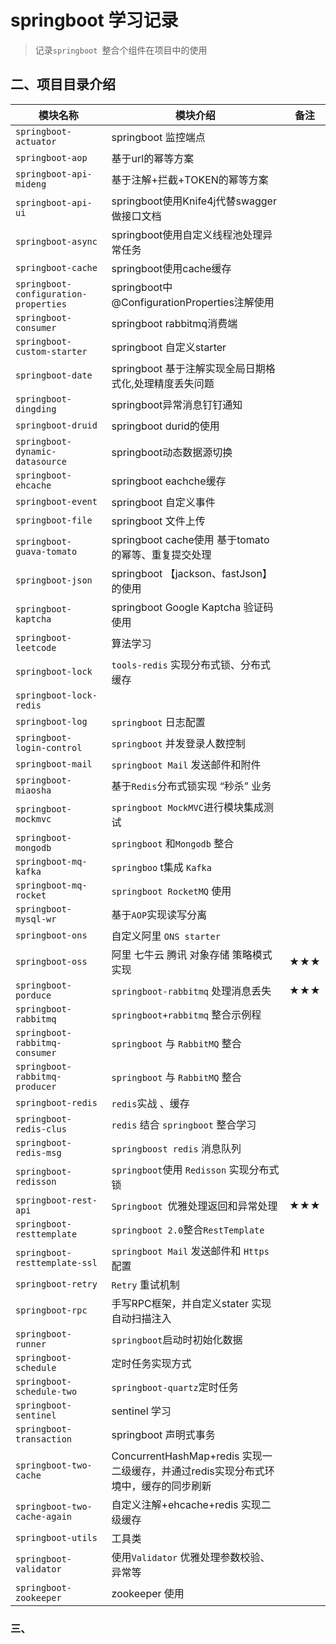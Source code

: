 # springboot 学习记录
> 记录`springboot `整合个组件在项目中的使用 



## 二、项目目录介绍

| 模块名称 | 模块介绍 | 备注 |
| -------- | -------- | ---- |
| `springboot-actuator`      | springboot 监控端点      |   |
| `springboot-aop`           | 基于url的幂等方案      |   |
| `springboot-api-mideng`    | 基于注解+拦截+TOKEN的幂等方案      |   |
| `springboot-api-ui`        | springboot使用Knife4j代替swagger做接口文档      |   |
| `springboot-async`         | springboot使用自定义线程池处理异常任务      |   |
| `springboot-cache`         | springboot使用cache缓存      |   |
| `springboot-configuration-properties` | springboot中@ConfigurationProperties注解使用      |   |
| `springboot-consumer`      | springboot rabbitmq消费端      |   |
| `springboot-custom-starter` | springboot 自定义starter      |   |
| `springboot-date`           | springboot 基于注解实现全局日期格式化,处理精度丢失问题      |   |
| `springboot-dingding`       | springboot异常消息钉钉通知      |   |
| `springboot-druid`          | springboot durid的使用      |   |
| `springboot-dynamic-datasource` | springboot动态数据源切换      |   |
| `springboot-ehcache`        | springboot eachche缓存      |   |
| `springboot-event`          | springboot 自定义事件      |   |
| `springboot-file`           | springboot 文件上传      |   |
| `springboot-guava-tomato`   | springboot cache使用 基于tomato的幂等、重复提交处理      |   |
| `springboot-json`           | springboot 【jackson、fastJson】的使用      |   |
| `springboot-kaptcha`        | springboot Google Kaptcha 验证码使用      |   |
| `springboot-leetcode`       | 算法学习      |   |
| `springboot-lock`      | `tools-redis` 实现分布式锁、分布式缓存 |   |
| `springboot-lock-redis`      |  |   |
| `springboot-log`      | `springboot` 日志配置 |   |
| `springboot-login-control`      | `springboot` 并发登录人数控制 |   |
| `springboot-mail`      | `springboot Mail` 发送邮件和附件 |   |
| `springboot-miaosha`      | 基于`Redis`分布式锁实现 “秒杀” 业务 |   |
| `springboot-mockmvc`      | `springboot MockMVC`进行模块集成测试 |   |
| `springboot-mongodb`      | `springboot` 和`Mongodb` 整合 |   |
| `springboot-mq-kafka`      | `springboo` t集成 `Kafka` |   |
| `springboot-mq-rocket`      | `springboot RocketMQ` 使用 |   |
| `springboot-mysql-wr`      | 基于`AOP`实现读写分离 |   |
| `springboot-ons`      | 自定义阿里 `ONS starter` |   |
| `springboot-oss`      | 阿里 七牛云 腾讯 对象存储 策略模式实现 | ★★★ |
| `springboot-porduce`      | `springboot-rabbitmq`  处理消息丢失 | ★★★ |
| `springboot-rabbitmq`      | `springboot+rabbitmq` 整合示例程 |   |
| `springboot-rabbitmq-consumer`      | `springboot` 与 `RabbitMQ` 整合 |   |
| `springboot-rabbitmq-producer`      | `springboot` 与 `RabbitMQ` 整合 |   |
| `springboot-redis`                    | `redis`实战 、缓存                                           |   |
| `springboot-redis-clus`      | `redis` 结合 `springboot` 整合学习 |   |
| `springboot-redis-msg`      | `springboost redis`  消息队列 |   |
| `springboot-redisson`      | `springboot`使用 `Redisson` 实现分布式锁 |   |
| `springboot-rest-api`      | `Springboot `优雅处理返回和异常处理 | ★★★ |
| `springboot-resttemplate`      | `springboot 2.0`整合`RestTemplate` |   |
| `springboot-resttemplate-ssl`      | `springboot Mail` 发送邮件和 `Https` 配置 |   |
| `springboot-retry`      | `Retry` 重试机制 |   |
| `springboot-rpc`      | 手写RPC框架，并自定义stater 实现自动扫描注入 |   |
| `springboot-runner`      | `springboot`启动时初始化数据 |   |
| `springboot-schedule`      | 定时任务实现方式 |   |
| `springboot-schedule-two`      | `springboot-quartz`定时任务 |   |
| `springboot-sentinel`      | sentinel 学习 |   |
| `springboot-transaction`      | springboot 声明式事务 |   |
| `springboot-two-cache`      | ConcurrentHashMap+redis 实现一二级缓存，并通过redis实现分布式环境中，缓存的同步刷新 |   |
| `springboot-two-cache-again`      | 自定义注解+ehcache+redis 实现二级缓存 |   |
| `springboot-utils`      | 工具类 |   |
| `springboot-validator`      | 使用`Validator` 优雅处理参数校验、异常等 |   |
| `springboot-zookeeper`      | zookeeper 使用 |   |



### 三、

